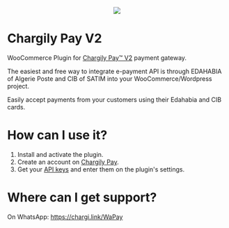 <p align="center"><img src="https://i.imgur.com/KT5f1l4.png"></p>

# Chargily Pay V2

WooCommerce Plugin for [Chargily Pay™ V2](https://chargily.com/business/pay "Chargily Pay™ V2") payment gateway.

The easiest and free way to integrate e-payment API is through EDAHABIA of Algerie Poste and CIB of SATIM into your WooCommerce/Wordpress project.

Easily accept payments from your customers using their Edahabia and CIB cards.

# How can I use it?
1. Install and activate the plugin.
2. Create an account on [Chargily Pay](https://pay.chargily.com/dashboard/register "Chargily Pay").
3. Get your [API keys](https://dev.chargily.com/pay-v2/api-keys "API keys") and enter them on the plugin's settings.

# Where can I get support?
On WhatsApp: https://chargi.link/WaPay